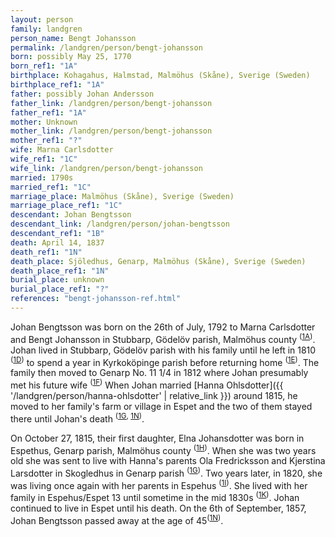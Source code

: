 ```yaml
---
layout: person
family: landgren
person_name: Bengt Johansson
permalink: /landgren/person/bengt-johansson
born: possibly May 25, 1770
born_ref1: "1A"
birthplace: Kohagahus, Halmstad, Malmöhus (Skåne), Sverige (Sweden)
birthplace_ref1: "1A"
father: possibly Johan Andersson
father_link: /landgren/person/bengt-johansson
father_ref1: "1A"
mother: Unknown
mother_link: /landgren/person/bengt-johansson
mother_ref1: "?"
wife: Marna Carlsdotter
wife_ref1: "1C"
wife_link: /landgren/person/bengt-johansson
married: 1790s
married_ref1: "1C"
marriage_place: Malmöhus (Skåne), Sverige (Sweden)
marriage_place_ref1: "1C"
descendant: Johan Bengtsson
descendant_link: /landgren/person/johan-bengtsson
descendant_ref1: "1B"
death: April 14, 1837
death_ref1: "1N"
death_place: Sjöledhus, Genarp, Malmöhus (Skåne), Sverige (Sweden)
death_place_ref1: "1N"
burial_place: unknown
burial_place_ref1: "?"
references: "bengt-johansson-ref.html"
---
```

Johan Bengtsson was born on the 26th of July, 1792 to Marna Carlsdotter and Bengt Johansson in Stubbarp, Gödelöv parish, Malmöhus county <sup>([1A](#1A))</sup>. Johan lived in Stubbarp, Gödelöv parish with his family until he left in 1810 <sup>([1D](#1D))</sup> to spend a year in Kyrkoköpinge parish before returning home <sup>([1E](#1E))</sup>. The family then moved to Genarp No. 11 1/4 in 1812 where Johan presumably met his future wife <sup>([1F](#1F))</sup> When Johan married [Hanna Ohlsdotter]({{ '/landgren/person/hanna-ohlsdotter' | relative_link }}) around 1815, he moved to her family's farm or village in Espet and the two of them stayed there until Johan's death <sup>([1G](#1G), [1N](#1N))</sup>.

On October 27, 1815, their first daughter, Elna Johansdotter was born in Espethus, Genarp parish, Malmöhus county <sup>([1H](#1H))</sup>. When she was two years old she was sent to live with Hanna's parents Ola Fredricksson and Kjerstina Larsdotter in Skogledhus in Genarp parish <sup>([1G](#1G))</sup>. Two years later, in 1820, she was living once again with her parents in Espehus <sup>([1I](#1I))</sup>. She lived with her family in Espehus/Espet 13 until sometime in the mid 1830s <sup>([1K](#1K))</sup>. Johan continued to live in Espet until his death. On the 6th of September, 1857, Johan Bengtsson passed away at the age of 45<sup>([1N](#1N))</sup>.
